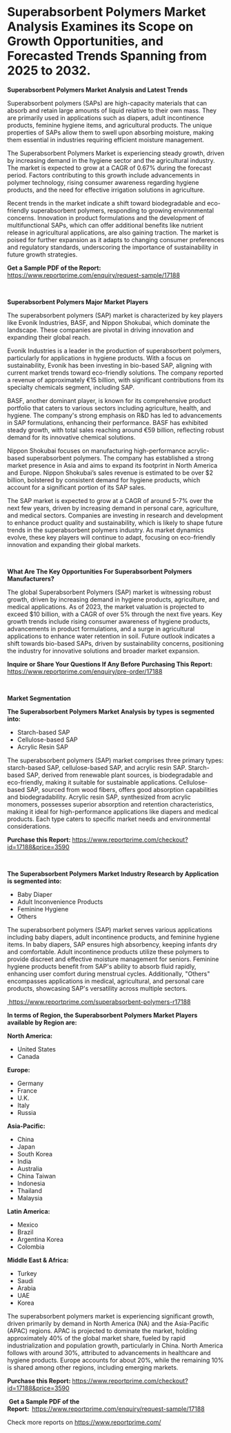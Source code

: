 <p><h1>Superabsorbent Polymers Market Analysis Examines its Scope on Growth Opportunities, and Forecasted Trends Spanning from 2025 to 2032.</h1></p><p><strong>Superabsorbent Polymers Market Analysis and Latest Trends</strong></p>
<p><p>Superabsorbent polymers (SAPs) are high-capacity materials that can absorb and retain large amounts of liquid relative to their own mass. They are primarily used in applications such as diapers, adult incontinence products, feminine hygiene items, and agricultural products. The unique properties of SAPs allow them to swell upon absorbing moisture, making them essential in industries requiring efficient moisture management.</p><p>The Superabsorbent Polymers Market is experiencing steady growth, driven by increasing demand in the hygiene sector and the agricultural industry. The market is expected to grow at a CAGR of 0.67% during the forecast period. Factors contributing to this growth include advancements in polymer technology, rising consumer awareness regarding hygiene products, and the need for effective irrigation solutions in agriculture.</p><p>Recent trends in the market indicate a shift toward biodegradable and eco-friendly superabsorbent polymers, responding to growing environmental concerns. Innovation in product formulations and the development of multifunctional SAPs, which can offer additional benefits like nutrient release in agricultural applications, are also gaining traction. The market is poised for further expansion as it adapts to changing consumer preferences and regulatory standards, underscoring the importance of sustainability in future growth strategies.</p></p>
<p><strong>Get a Sample PDF of the Report:&nbsp;</strong> <a href="https://www.reportprime.com/enquiry/request-sample/17188?utm_campaign=2393&utm_medium=2&utm_source=Github&utm_content=ia&utm_term=18032025&utm_id=superabsorbent-polymers">https://www.reportprime.com/enquiry/request-sample/17188</a></p>
<p>&nbsp;</p>
<p><strong>Superabsorbent Polymers Major Market Players</strong></p>
<p><p>The superabsorbent polymers (SAP) market is characterized by key players like Evonik Industries, BASF, and Nippon Shokubai, which dominate the landscape. These companies are pivotal in driving innovation and expanding their global reach.</p><p>Evonik Industries is a leader in the production of superabsorbent polymers, particularly for applications in hygiene products. With a focus on sustainability, Evonik has been investing in bio-based SAP, aligning with current market trends toward eco-friendly solutions. The company reported a revenue of approximately €15 billion, with significant contributions from its specialty chemicals segment, including SAP.</p><p>BASF, another dominant player, is known for its comprehensive product portfolio that caters to various sectors including agriculture, health, and hygiene. The company's strong emphasis on R&D has led to advancements in SAP formulations, enhancing their performance. BASF has exhibited steady growth, with total sales reaching around €59 billion, reflecting robust demand for its innovative chemical solutions.</p><p>Nippon Shokubai focuses on manufacturing high-performance acrylic-based superabsorbent polymers. The company has established a strong market presence in Asia and aims to expand its footprint in North America and Europe. Nippon Shokubai’s sales revenue is estimated to be over $2 billion, bolstered by consistent demand for hygiene products, which account for a significant portion of its SAP sales.</p><p>The SAP market is expected to grow at a CAGR of around 5-7% over the next few years, driven by increasing demand in personal care, agriculture, and medical sectors. Companies are investing in research and development to enhance product quality and sustainability, which is likely to shape future trends in the superabsorbent polymers industry. As market dynamics evolve, these key players will continue to adapt, focusing on eco-friendly innovation and expanding their global markets.</p></p>
<p>&nbsp;</p>
<p><strong>What Are The Key Opportunities For Superabsorbent Polymers Manufacturers?</strong></p>
<p><p>The global Superabsorbent Polymers (SAP) market is witnessing robust growth, driven by increasing demand in hygiene products, agriculture, and medical applications. As of 2023, the market valuation is projected to exceed $10 billion, with a CAGR of over 5% through the next five years. Key growth trends include rising consumer awareness of hygiene products, advancements in product formulations, and a surge in agricultural applications to enhance water retention in soil. Future outlook indicates a shift towards bio-based SAPs, driven by sustainability concerns, positioning the industry for innovative solutions and broader market expansion.</p></p>
<p><strong>Inquire or Share Your Questions If Any Before Purchasing This Report:</strong> <a href="https://www.reportprime.com/enquiry/pre-order/17188?utm_campaign=2393&utm_medium=2&utm_source=Github&utm_content=ia&utm_term=18032025&utm_id=superabsorbent-polymers">https://www.reportprime.com/enquiry/pre-order/17188</a></p>
<p>&nbsp;</p>
<p><strong>Market Segmentation</strong></p>
<p><strong>The Superabsorbent Polymers Market Analysis by types is segmented into:</strong></p>
<p><ul><li>Starch-based SAP</li><li>Cellulose-based SAP</li><li>Acrylic Resin SAP</li></ul></p>
<p><p>The superabsorbent polymers (SAP) market comprises three primary types: starch-based SAP, cellulose-based SAP, and acrylic resin SAP. Starch-based SAP, derived from renewable plant sources, is biodegradable and eco-friendly, making it suitable for sustainable applications. Cellulose-based SAP, sourced from wood fibers, offers good absorption capabilities and biodegradability. Acrylic resin SAP, synthesized from acrylic monomers, possesses superior absorption and retention characteristics, making it ideal for high-performance applications like diapers and medical products. Each type caters to specific market needs and environmental considerations.</p></p>
<p><strong>Purchase this Report:&nbsp;</strong><a href="https://www.reportprime.com/checkout?id=17188&price=3590&utm_campaign=2393&utm_medium=2&utm_source=Github&utm_content=ia&utm_term=18032025&utm_id=superabsorbent-polymers">https://www.reportprime.com/checkout?id=17188&price=3590</a></p>
<p>&nbsp;</p>
<p><strong>The Superabsorbent Polymers Market Industry Research by Application is segmented into:</strong></p>
<p><ul><li>Baby Diaper</li><li>Adult Inconvenience Products</li><li>Feminine Hygiene</li><li>Others</li></ul></p>
<p><p>The superabsorbent polymers (SAP) market serves various applications including baby diapers, adult incontinence products, and feminine hygiene items. In baby diapers, SAP ensures high absorbency, keeping infants dry and comfortable. Adult incontinence products utilize these polymers to provide discreet and effective moisture management for seniors. Feminine hygiene products benefit from SAP's ability to absorb fluid rapidly, enhancing user comfort during menstrual cycles. Additionally, "Others" encompasses applications in medical, agricultural, and personal care products, showcasing SAP's versatility across multiple sectors.</p></p>
<p><a href="https://www.reportprime.com/superabsorbent-polymers-r17188?utm_campaign=2393&utm_medium=2&utm_source=Github&utm_content=ia&utm_term=18032025&utm_id=superabsorbent-polymers">&nbsp;https://www.reportprime.com/superabsorbent-polymers-r17188</a></p>
<p><strong>In terms of Region, the Superabsorbent Polymers Market Players available by Region are:</strong></p>
<p>
    <p> <strong> North America: </strong>
        <ul>
            <li>United States</li>
            <li>Canada</li>
        </ul>
        </p> 
    <p> <strong> Europe: </strong>
        <ul>
            <li>Germany</li>
            <li>France</li>
            <li>U.K.</li>
            <li>Italy</li>
            <li>Russia</li>
        </ul>
        </p> 
    <p> <strong> Asia-Pacific: </strong>
        <ul>
            <li>China</li>
            <li>Japan</li>
            <li>South Korea</li>
            <li>India</li>
            <li>Australia</li>
            <li>China Taiwan</li>
            <li>Indonesia</li>
            <li>Thailand</li>
            <li>Malaysia</li>
        </ul>
        </p> 
    <p> <strong> Latin America: </strong>
        <ul>
            <li>Mexico</li>
            <li>Brazil</li>
            <li>Argentina Korea</li>
            <li>Colombia</li>
        </ul>
        </p> 
    <p> <strong> Middle East & Africa: </strong>
        <ul>
            <li>Turkey</li>
            <li>Saudi</li>
            <li>Arabia</li>
            <li>UAE</li>
            <li>Korea</li>
        </ul>
    </p>
    </p>
<p><p>The superabsorbent polymers market is experiencing significant growth, driven primarily by demand in North America (NA) and the Asia-Pacific (APAC) regions. APAC is projected to dominate the market, holding approximately 40% of the global market share, fueled by rapid industrialization and population growth, particularly in China. North America follows with around 30%, attributed to advancements in healthcare and hygiene products. Europe accounts for about 20%, while the remaining 10% is shared among other regions, including emerging markets.</p></p>
<p><strong>Purchase this Report: </strong><a href="https://www.reportprime.com/checkout?id=17188&price=3590&utm_campaign=2393&utm_medium=2&utm_source=Github&utm_content=ia&utm_term=18032025&utm_id=superabsorbent-polymers">https://www.reportprime.com/checkout?id=17188&price=3590</a></p>
<p>&nbsp;<strong>Get a Sample PDF of the Report:&nbsp;&nbsp;</strong><a href="https://www.reportprime.com/enquiry/request-sample/17188?utm_campaign=2393&utm_medium=2&utm_source=Github&utm_content=ia&utm_term=18032025&utm_id=superabsorbent-polymers">https://www.reportprime.com/enquiry/request-sample/17188</a></p>
<p><strong></strong></p>
<p>Check more reports on <a href="https://www.reportprime.com/?utm_campaign=2393&utm_medium=2&utm_source=Github&utm_content=ia&utm_term=18032025&utm_id=superabsorbent-polymers">https://www.reportprime.com/</a></p>